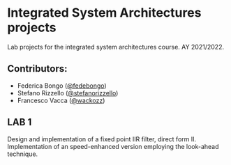 
# Integrated System Architectures projects
Lab projects for the integrated system architectures course. AY 2021/2022.
## Contributors:
- Federica Bongo ([@fedebongo](https://github.com/fedebongo))
- Stefano Rizzello ([@stefanorizzello](https://github.com/stefanorizzello))
- Francesco Vacca ([@wackozz](https://github.com/wackozz))

## LAB 1
Design and implementation of a fixed point IIR filter, direct form II.
Implementation of an speed-enhanced version employing the look-ahead technique.
